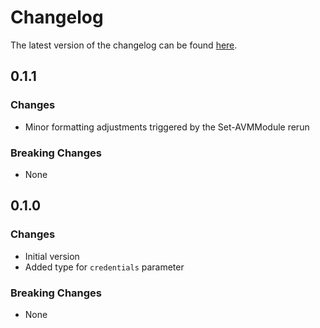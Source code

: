 # Changelog

The latest version of the changelog can be found [here](https://github.com/Azure/bicep-registry-modules/blob/main/avm/res/api-management/service/logger/CHANGELOG.md).

## 0.1.1

### Changes

- Minor formatting adjustments triggered by the Set-AVMModule rerun

### Breaking Changes

- None

## 0.1.0

### Changes

- Initial version
- Added type for `credentials` parameter

### Breaking Changes

- None
